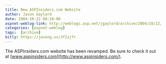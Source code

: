 ```yaml
---
title: New ASPInsiders.com Website
author: Jason Gaylord
date: 2004-10-22 08:28:00
aspnet-weblog-link: http://weblogs.asp.net/jgaylord/archive/2004/10/22/246261.aspx
categories: [aspnet-weblog]
tags:  [archive]
bitly: https://jasong.us/3fIzjfr
---
```


The ASPInsiders.com website has been revamped. Be sure to check it out at [www.aspinsiders.com](http://www.aspinsiders.com/).